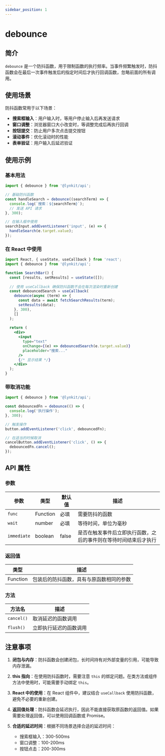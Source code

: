 ```yaml
---
sidebar_position: 1
---
```


# debounce

## 简介

`debounce` 是一个防抖函数，用于限制函数的执行频率。当事件频繁触发时，防抖函数会在最后一次事件触发后的指定时间后才执行回调函数，忽略前面的所有调用。

## 使用场景

防抖函数常用于以下场景：

- **搜索框输入**：用户输入时，等用户停止输入后再发送请求
- **窗口调整**：浏览器窗口大小改变时，等调整完成后再执行回调
- **按钮提交**：防止用户多次点击提交按钮
- **滚动事件**：优化滚动时的性能
- **表单验证**：用户输入后延迟验证

## 使用示例

### 基本用法

```js
import { debounce } from '@lynkit/api';

// 基础防抖函数
const handleSearch = debounce((searchTerm) => {
  console.log(`搜索：${searchTerm}`);
  // 发送 API 请求
}, 300);

// 在输入框中使用
searchInput.addEventListener('input', (e) => {
  handleSearch(e.target.value);
});
```

### 在 React 中使用

```jsx
import React, { useState, useCallback } from 'react';
import { debounce } from '@lynkit/api';

function SearchBar() {
  const [results, setResults] = useState([]);
  
  // 使用 useCallback 确保防抖函数不会在每次渲染时重新创建
  const debouncedSearch = useCallback(
    debounce(async (term) => {
      const data = await fetchSearchResults(term);
      setResults(data);
    }, 300),
    []
  );
  
  return (
    <div>
      <input 
        type="text" 
        onChange={(e) => debouncedSearch(e.target.value)} 
        placeholder="搜索..." 
      />
      {/* 显示结果 */}
    </div>
  );
}
```

### 带取消功能

```js
import { debounce } from '@lynkit/api';

const debouncedFn = debounce(() => {
  console.log('执行操作');
}, 300);

// 触发操作
button.addEventListener('click', debouncedFn);

// 在适当的时候取消
cancelButton.addEventListener('click', () => {
  debouncedFn.cancel();
});
```

## API 属性

### 参数

| 参数 | 类型 | 默认值 | 描述 |
| --- | --- | --- | --- |
| `func` | Function | 必填 | 需要防抖的函数 |
| `wait` | number | 必填 | 等待时间，单位为毫秒 |
| `immediate` | boolean | false | 是否在触发事件后立即执行函数，之后的事件则在等待时间结束后才执行 |

### 返回值

| 类型 | 描述 |
| --- | --- |
| Function | 包装后的防抖函数，具有与原函数相同的参数 |

### 方法

| 方法名 | 描述 |
| --- | --- |
| `cancel()` | 取消延迟的函数调用 |
| `flush()` | 立即执行延迟的函数调用 |

## 注意事项

1. **闭包与内存**：防抖函数会创建闭包，长时间持有对外部变量的引用，可能导致内存泄漏。

2. **this 指向**：在使用防抖函数时，需要注意 `this` 的绑定问题。在类方法或组件方法中使用时，可能需要手动绑定 `this`。

3. **React 中的使用**：在 React 组件中，建议结合 `useCallback` 使用防抖函数，避免不必要的重新创建。

4. **返回值处理**：防抖函数会延迟执行，因此不能直接获取原函数的返回值。如果需要处理返回值，可以使用回调函数或 Promise。

5. **合适的延迟时间**：根据不同场景选择合适的延迟时间：
   - 搜索框输入：300-500ms
   - 窗口调整：100-200ms
   - 按钮点击：200-300ms
